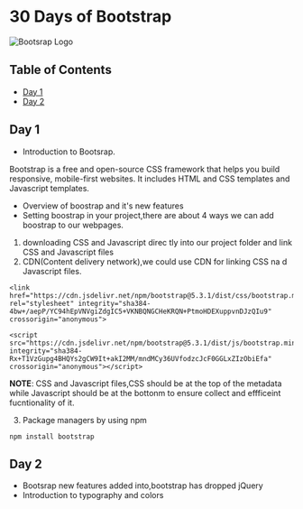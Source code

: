 # 30 Days of Bootstrap

![Bootsrap Logo](https://getbootstrap.com/docs/5.3/assets/brand/bootstrap-logo-shadow.png) <!-- Add your logo or relevant images -->

## Table of Contents

- [Day 1](#day-1)
- [Day 2](#day-2)

## Day 1

- Introduction to Bootsrap.

Bootstrap is a free and open-source CSS framework that helps you build responsive, mobile-first websites. It includes HTML and CSS templates and Javascript templates.

- Overview of boostrap and it's new features
- Setting boostrap in your project,there are about 4 ways we can add boostrap to our webpages.

1. downloading CSS and Javascript direc tly into our project folder and link CSS and Javascript files
2. CDN(Content delivery network),we could use CDN for linking CSS na d Javascript files.

```
<link href="https://cdn.jsdelivr.net/npm/bootstrap@5.3.1/dist/css/bootstrap.min.css" rel="stylesheet" integrity="sha384-4bw+/aepP/YC94hEpVNVgiZdgIC5+VKNBQNGCHeKRQN+PtmoHDEXuppvnDJzQIu9" crossorigin="anonymous">
```

```
<script src="https://cdn.jsdelivr.net/npm/bootstrap@5.3.1/dist/js/bootstrap.min.js" integrity="sha384-Rx+T1VzGupg4BHQYs2gCW9It+akI2MM/mndMCy36UVfodzcJcF0GGLxZIzObiEfa" crossorigin="anonymous"></script>
```

**NOTE**: CSS and Javascript files,CSS should be at the top of the metadata while Javascript should be at the bottonm to ensure collect and effficeint fucntionality of it.

3. Package managers by using npm

```
npm install bootstrap
```
## Day 2
- Bootsrap new features added into,bootstrap has dropped jQuery
- Introduction to typography and colors
